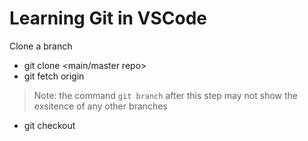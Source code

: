 # Learning Git in VSCode

Clone a branch 
- git clone <main/master repo> 
- git fetch origin <branch name>

> Note: the command `git branch` after this step may not show the exsitence of any other branches 

- git checkout <branch> 

